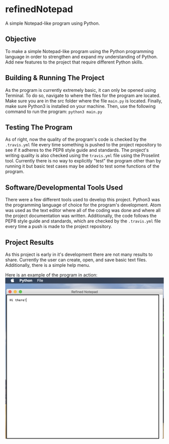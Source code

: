 # refinedNotepad
A simple Notepad-like program using Python.

## Objective
To make a simple Notepad-like program using the Python programming language in order to strengthen and expand my understanding of Python. Add new features to the project that require different Python skills.

## Building & Running The Project
As the program is currently extremely basic, it can only be opened using Terminal. To do so, navigate to where the files for the program are located. Make sure you are in the src folder where the file `main.py` is located. Finally, make sure Python3 is installed on your machine.
Then, use the following command to run the program:
`python3 main.py`

## Testing The Program
 As of right, now the quality of the program's code is checked by the `.travis.yml` file every time something is pushed to the project repository to see if it adheres to the PEP8 style guide and standards. The project's writing quality is also checked using the `travis.yml` file using the Proselint tool. Currently there is no way to explicitly "test" the program other than by running it but basic test cases may be added to test some functions of the program.

## Software/Developmental Tools Used
There were a few different tools used to develop this project. Python3 was the programming language of choice for the program's development. Atom was used as the text editor where all of the coding was done and where all the project documentation was written. Additionally, the code follows the PEP8 style guide and standards, which are checked by the `.travis.yml` file every time a push is made to the project repository.

## Project Results
As this project is early in it's development there are not many results to share. Currently the user can create, open, and save basic text files. Additionally, there is a simple help menu.

Here is an example of the program in action:
![Here is an example of the program running.](images/program_in_action.png)
